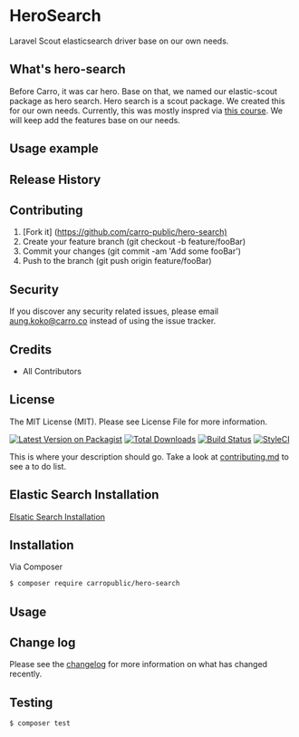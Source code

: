 # HeroSearch

Laravel Scout elasticsearch driver base on our own needs.

## What's hero-search

Before Carro, it was car hero. Base on that, we named our elastic-scout package as hero search.
Hero search is a scout package. We created this for our own needs. Currently, this was mostly inspred via [this course](https://codecourse.com/courses/create-a-laravel-scout-elasticsearch-driver). We will keep add the features base on our needs.

## Usage example

## Release History

## Contributing

 1. [Fork it] (<https://github.com/carro-public/hero-search)>
 2. Create your feature branch (git checkout -b feature/fooBar)
 3. Commit your changes (git commit -am 'Add some fooBar')
 4. Push to the branch (git push origin feature/fooBar)

## Security

If you discover any security related issues, please email aung.koko@carro.co instead of using the issue tracker.

## Credits

- All Contributors

## License

The MIT License (MIT). Please see License File for more information.

[![Latest Version on Packagist][ico-version]][link-packagist]
[![Total Downloads][ico-downloads]][link-downloads]
[![Build Status][ico-travis]][link-travis]
[![StyleCI][ico-styleci]][link-styleci]

This is where your description should go. Take a look at [contributing.md](contributing.md) to see a to do list.

## Elastic Search Installation

[Elsatic Search Installation](https://www.notion.so/carro/Elasticsearch-ce836e15f5ad40a5a67a6ff9a8f5b128)

## Installation

Via Composer

``` bash
$ composer require carropublic/hero-search
```

## Usage

## Change log

Please see the [changelog](changelog.md) for more information on what has changed recently.

## Testing

``` bash
$ composer test
```

[ico-version]: https://img.shields.io/packagist/v/carropublic/herosearch.svg?style=flat-square
[ico-downloads]: https://img.shields.io/packagist/dt/carropublic/herosearch.svg?style=flat-square
[ico-travis]: https://img.shields.io/travis/carropublic/herosearch/master.svg?style=flat-square
[ico-styleci]: https://styleci.io/repos/12345678/shield

[link-packagist]: https://packagist.org/packages/carropublic/herosearch
[link-downloads]: https://packagist.org/packages/carropublic/herosearch
[link-travis]: https://travis-ci.org/carropublic/herosearch
[link-styleci]: https://styleci.io/repos/12345678
[link-author]: https://github.com/carropublic
[link-contributors]: ../../contributors
